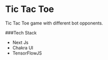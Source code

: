 # Tic Tac Toe
Tic Tac Toe game with different bot opponents.

###Tech Stack
* Next Js
* Chakra UI
* TensorFlowJS
